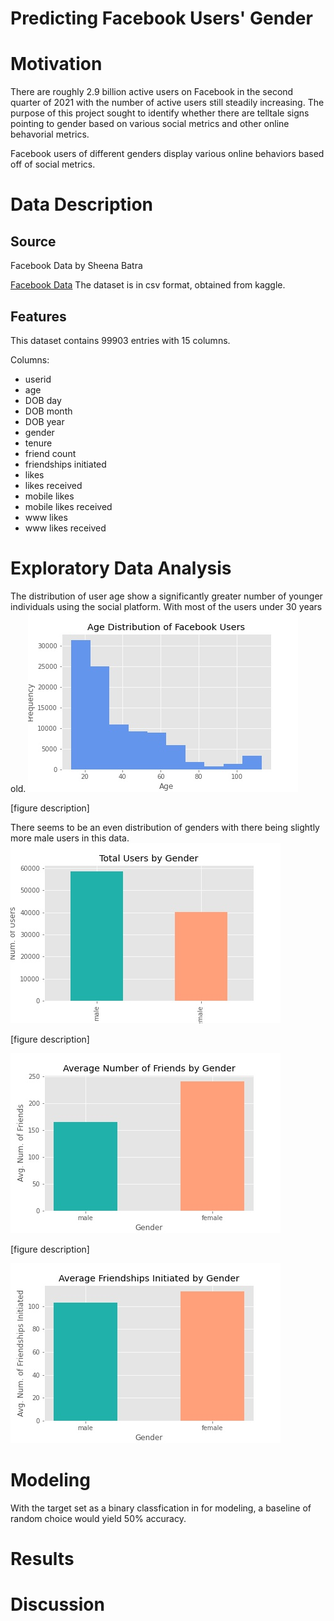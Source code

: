 # Predicting Facebook Users' Gender

# Motivation
There are roughly 2.9 billion active users on Facebook in the second quarter of 2021 with the number of active users still steadily increasing. The purpose of this project sought to identify whether there are telltale signs pointing to gender based on various social metrics and other online behavorial metrics. 

Facebook users of different genders display various online behaviors based off of social metrics. 

# Data Description

## Source

Facebook Data by Sheena Batra

[Facebook Data](https://www.kaggle.com/sheenabatra/facebook-data)
The dataset is in csv format, obtained from kaggle.

## Features

This dataset contains 99903 entries with 15 columns.

Columns: 

- userid
- age
- DOB day
- DOB month
- DOB year
- gender
- tenure
- friend count
- friendships initiated
- likes
- likes received
- mobile likes
- mobile likes received
- www likes
- www likes received

# Exploratory Data Analysis
The distribution of user age show a significantly greater number of younger individuals using the social platform. With most of the users under 30 years old.
![age_dist_of_users.jpg](img/age_dist_of_users.jpg)

[figure description]

There seems to be an even distribution of genders with there being slightly more male users in this data.
![total_users_by_gender.jpg](img/total_users_by_gender.jpg)

[figure description]

![friends_by_gender.jpg](img/friends_by_gender.jpg)

[figure description]

![friendships_initiated_gender.jpg](img/friendships_initiated_gender.jpg)

# Modeling
With the target set as a binary classfication in for modeling, a baseline of random choice would yield 50% accuracy.  

# Results

# Discussion
